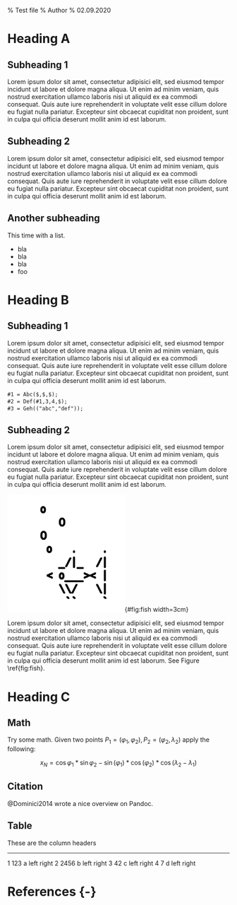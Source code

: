 % Test file
% Author
% 02.09.2020

Heading A
==================

Subheading 1
------------------

Lorem ipsum dolor sit amet, consectetur adipisici elit, sed eiusmod tempor incidunt ut labore et dolore magna aliqua. Ut enim ad minim veniam, quis nostrud exercitation ullamco laboris nisi ut aliquid ex ea commodi consequat. Quis aute iure reprehenderit in voluptate velit esse cillum dolore eu fugiat nulla pariatur. Excepteur sint obcaecat cupiditat non proident, sunt in culpa qui officia deserunt mollit anim id est laborum.

Subheading 2
------------------

Lorem ipsum dolor sit amet, consectetur adipisici elit, sed eiusmod tempor incidunt ut labore et dolore magna aliqua. Ut enim ad minim veniam, quis nostrud exercitation ullamco laboris nisi ut aliquid ex ea commodi consequat. Quis aute iure reprehenderit in voluptate velit esse cillum dolore eu fugiat nulla pariatur. Excepteur sint obcaecat cupiditat non proident, sunt in culpa qui officia deserunt mollit anim id est laborum.

Another  subheading
--------------------

This time with a list.

* bla
* bla
* bla
* foo


Heading B
===============

Subheading 1
------------------

Lorem ipsum dolor sit amet, consectetur adipisici elit, sed eiusmod tempor incidunt ut labore et dolore magna aliqua. Ut enim ad minim veniam, quis nostrud exercitation ullamco laboris nisi ut aliquid ex ea commodi consequat. Quis aute iure reprehenderit in voluptate velit esse cillum dolore eu fugiat nulla pariatur. Excepteur sint obcaecat cupiditat non proident, sunt in culpa qui officia deserunt mollit anim id est laborum.

~~~~~~~~~~~~~
#1 = Abc($,$,$);
#2 = Def(#1,3,4,$);
#3 = Geh(("abc","def"));
~~~~~~~~~~~~~


Subheading 2
------------------

Lorem ipsum dolor sit amet, consectetur adipisici elit, sed eiusmod tempor incidunt ut labore et dolore magna aliqua. Ut enim ad minim veniam, quis nostrud exercitation ullamco laboris nisi ut aliquid ex ea commodi consequat. Quis aute iure reprehenderit in voluptate velit esse cillum dolore eu fugiat nulla pariatur. Excepteur sint obcaecat cupiditat non proident, sunt in culpa qui officia deserunt mollit anim id est laborum.

![Fish](fish.png){#fig:fish width=3cm}

Lorem ipsum dolor sit amet, consectetur adipisici elit, sed eiusmod tempor incidunt ut labore et dolore magna aliqua. Ut enim ad minim veniam, quis nostrud exercitation ullamco laboris nisi ut aliquid ex ea commodi consequat. Quis aute iure reprehenderit in voluptate velit esse cillum dolore eu fugiat nulla pariatur. Excepteur sint obcaecat cupiditat non proident, sunt in culpa qui officia deserunt mollit anim id est laborum.
See Figure \ref{fig:fish}.



Heading C
=============

Math
------

Try some math.
Given two points $P_1 = (\varphi_1, \varphi_2), P_2 = (\varphi_2, \lambda_2)$ apply the following:

$$
x_N = \cos \varphi_1 * \sin \varphi_2 - \sin(\varphi_1) * \cos(\varphi_2) * \cos(\lambda_2-\lambda_1)   
$$


Citation
-----------

@Dominici2014 wrote a nice overview on Pandoc.


Table
--------

These    are  the  column    headers
------ ----- ----- -------- --------
1        123   a   left        right
2       2456   b   left        right
3         42   c   left        right
4          7   d   left        right



References {-}
==================

